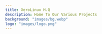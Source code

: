 ```yaml
---
title: XeroLinux H.Q
description: Home To Our Various Projects
background: "images/bg.webp"
logo: "images/logo.png"
---
```

